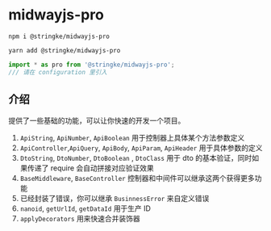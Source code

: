 # midwayjs-pro

```shell
npm i @stringke/midwayjs-pro
```

```shell
yarn add @stringke/midwayjs-pro
```

```typescript
import * as pro from '@stringke/midwayjs-pro';
/// 请在 configuration 里引入
```

## 介绍

提供了一些基础的功能，可以让你快速的开发一个项目。

1. `ApiString`, `ApiNumber`, `ApiBoolean` 用于控制器上具体某个方法参数定义
2. `ApiController`,`ApiQuery`, `ApiBody`, `ApiParam`, `ApiHeader` 用于具体参数的定义
3. `DtoString`, `DtoNumber`, `DtoBoolean` , `DtoClass` 用于 dto 的基本验证，同时如果传递了 require 会自动拼接对应验证效果
4. `BaseMiddleware`, `BaseController` 控制器和中间件可以继承这两个获得更多功能
5. 已经封装了错误，你可以继承 `BusinnessError` 来自定义错误
6. `nanoid`, `getUrlId`, `getDataId` 用于生产 ID
7. `applyDecorators` 用来快速合并装饰器

